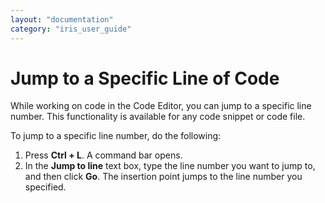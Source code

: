 ```yaml
---
layout: "documentation"
category: "iris_user_guide"
---
```

                         


Jump to a Specific Line of Code
===============================

While working on code in the Code Editor, you can jump to a specific line number. This functionality is available for any code snippet or code file.

To jump to a specific line number, do the following:

1.  Press **Ctrl + L**. A command bar opens.
2.  In the **Jump to line** text box, type the line number you want to jump to, and then click **Go**. The insertion point jumps to the line number you specified.

